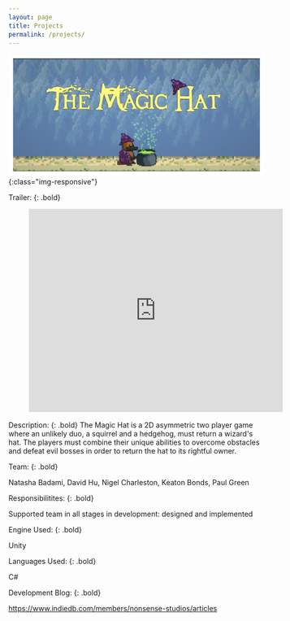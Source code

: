 ```yaml
---
layout: page
title: Projects
permalink: /projects/
---
```

<style>
.bold {
  font-weight: bold;
}
</style>

<head>
	<script src="https://kit.fontawesome.com/91c69f3a76.js" crossorigin="anonymous"></script>
</head>

![The Magic Hat](/files/MagicHat.jpg/){:class="img-responsive"}

Trailer:
{: .bold}

<figure class="video_container">
  <iframe src="https://www.youtube.com/embed/IcuKVrImSZU" frameborder="0" allowfullscreen="true" width="500" height="400"> </iframe>
</figure>

Description:
{: .bold}
The Magic Hat is a 2D asymmetric two player game where an unlikely duo, a squirrel and a hedgehog, must return
a wizard's hat. The players must combine their unique abilities to overcome obstacles and defeat evil bosses in order to return
the hat to its rightful owner. 

Team: 
{: .bold}

Natasha Badami, David Hu, Nigel Charleston, Keaton Bonds, Paul Green

Responsibilitites: 
{: .bold}

Supported team in all stages in development: designed and implemented 

Engine Used:
{: .bold}

<i class="fab fa-unity"></i> Unity 

Languages Used: 
{: .bold}

C#

Development Blog:
{: .bold}

https://www.indiedb.com/members/nonsense-studios/articles